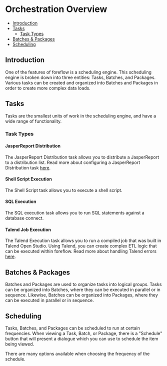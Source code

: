 # Orchestration Overview

-   [Introduction](#introduction)
-   [Tasks](#tasks)
    -   [Task Types](#task-types)
-   [Batches & Packages](#batches-packages)
-   [Scheduling](#scheduling)

<a name="introduction"></a>

## Introduction

One of the features of foreflow is a scheduling engine. This scheduling engine is broken down into three entities: Tasks, Batches, and Packages. Various tasks can be created and organized into Batches and Packages in order to create more complex data loads.

<a name="tasks"></a>

## Tasks

Tasks are the smallest units of work in the scheduling engine, and have a wide range of functionality.

<a name="task-types"></a>

### Task Types

<a name="jasper-report-distribution"></a>

#### JasperReport Distribution

The JasperReport Distribution task allows you to distribute a JasperReport to a distribution list. Read more about configuring a JasperReport Distribution task [here](/{{version}}/report-distribution).

<a name="shell-script-execution"></a>

#### Shell Script Execution

The Shell Script task allows you to execute a shell script.

<a name="sql-execution"></a>

#### SQL Execution

The SQL execution task allows you to run SQL statements against a database connect.

<a name="talend-job-execution"></a>

#### Talend Job Execution

The Talend Execution task allows you to run a compiled job that was built in Talend Open Studio. Using Talend, you can create complex ETL logic that can be executed within foreflow. Read more about handling Talend errors [here](/{{version}}/talend-tasks).

<a name="batches-packages"></a>

## Batches & Packages

Batches and Packages are used to organize tasks into logical groups. Tasks can be organized into Batches, where they can be executed in parallel or in sequence. Likewise, Batches can be organized into Packages, where they can be executed in parallel or in sequence.

<a name="scheduling"></a>

## Scheduling

Tasks, Batches, and Packages can be scheduled to run at certain frequencies. When viewing a Task, Batch, or Package, there is a "Schedule" button that will present a dialogue which you can use to schedule the item being viewed.

There are many options available when choosing the frequency of the schedule.
